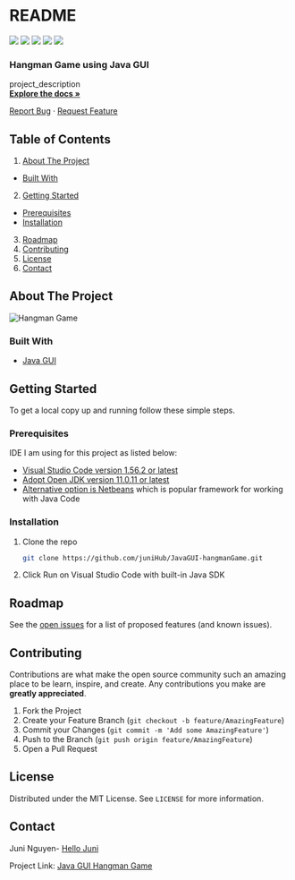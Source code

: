 # README

[![](https://img.shields.io/github/contributors/juniHub/JavaGUI-hangmanGame.svg?style=for-the-badge)](https://github.com/juniHub/JavaGUI-hangmanGame/graphs/contributors) [![](https://img.shields.io/github/forks/juniHub/JavaGUI-hangmanGame.svg?style=for-the-badge)](https://github.com/juniHub/JavaGUI-hangmanGame/network/members) [![](https://img.shields.io/github/stars/juniHub/JavaGUI-hangmanGame.svg?style=for-the-badge)](https://github.comjuniHub/JavaGUI-hangmanGame/stargazers) [![](https://img.shields.io/github/issues/juniHub/JavaGUI-hangmanGame.svg?style=for-the-badge)](https://github.com/gjuniHub/JavaGUI-hangmanGame/issues) [![](https://img.shields.io/github/license/juniHub/JavaGUI-hangmanGame.svg?style=for-the-badge)](https://github.com/juniHub/JavaGUI-hangmanGame/blob/master/LICENSE.txt)

### Hangman Game using Java GUI

 project\_description  
 [**Explore the docs »**](https://github.com/juniHub/JavaGUI-hangmanGame)  
  
 [Report Bug](https://github.com/juniHub/JavaGUI-hangmanGame/issues) · [Request Feature](https://github.com/juniHub/JavaGUI-hangmanGame/issues)

## Table of Contents

1.  [About The Project](./#about-the-project)
   * [Built With](./#built-with)
2.  [Getting Started](./#getting-started)
   * [Prerequisites](./#prerequisites)
   * [Installation](./#installation)
3. [Roadmap](./#roadmap)
4. [Contributing](./#contributing)
5. [License](./#license)
6. [Contact](./#contact)

## About The Project

![Hangman Game](https://res.cloudinary.com/dafolrlpj/image/upload/v1621682773/gallery/mx7ulz7bi4nktkrirpgu.png)

### Built With

* [Java GUI](https://docs.oracle.com/javase/tutorial/uiswing/)

## Getting Started

To get a local copy up and running follow these simple steps.

### Prerequisites

IDE I am using for this project as listed below:

* [Visual Studio Code version 1.56.2 or latest](https://code.visualstudio.com)
* [Adopt Open JDK version 11.0.11 or latest](https://adoptopenjdk.net/index.html)
* [Alternative option is Netbeans](https://netbeans.apache.org) which is popular framework for working with Java Code

### Installation

1. Clone the repo

   ```bash
   git clone https://github.com/juniHub/JavaGUI-hangmanGame.git
   ```

2. Click Run on Visual Studio Code with built-in Java SDK

## Roadmap

See the [open issues](https://github.com/juniHub/JavaGUI-hangmanGame/issues) for a list of proposed features \(and known issues\).

## Contributing

Contributions are what make the open source community such an amazing place to be learn, inspire, and create. Any contributions you make are **greatly appreciated**.

1. Fork the Project
2. Create your Feature Branch \(`git checkout -b feature/AmazingFeature`\)
3. Commit your Changes \(`git commit -m 'Add some AmazingFeature'`\)
4. Push to the Branch \(`git push origin feature/AmazingFeature`\)
5. Open a Pull Request

## License

Distributed under the MIT License. See `LICENSE` for more information.

## Contact

Juni Nguyen- [Hello Juni](mailto:hellojuninguyen@gmail.com)

Project Link: [Java GUI Hangman Game](https://github.com/juniHub/JavaGUI-hangmanGame)


